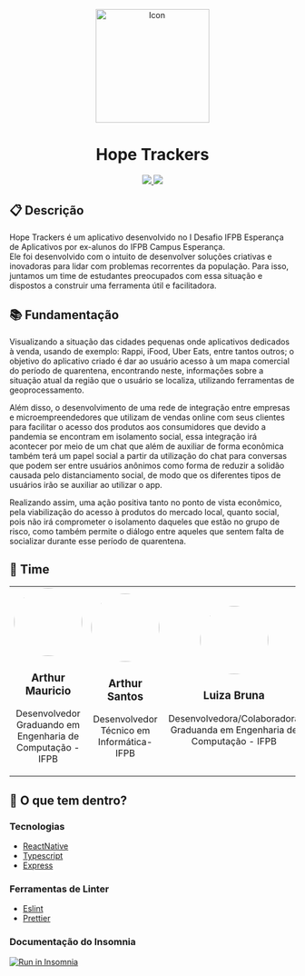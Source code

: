<p align="center">
  <img alt="Icon" src="./assets/logo.png" width="200"/>
</p>
<h1 align="center">
  Hope Trackers
</h1>

<p align="center">
  <a href="https://github.com/arthur-mts/Hope-Trackers/graphs/contributors" alt="Maintenance">
    <img src="https://img.shields.io/badge/Maintained%3F-yes-green.svg" />
  </a>
   <a href="./LICENSE" alt="License: MIT">
    <img src="https://img.shields.io/badge/License-MIT-blue.svg" />
  </a>
 </p>

## :clipboard: Descrição
Hope Trackers é um aplicativo desenvolvido no I Desafio IFPB Esperança de Aplicativos por ex-alunos do IFPB Campus Esperança.  
Ele foi desenvolvido com o intuito de desenvolver soluções criativas e inovadoras para lidar com problemas recorrentes da população. Para isso, juntamos um time de estudantes preocupados com essa situação e dispostos a construir uma ferramenta útil e facilitadora.

## :books: Fundamentação
Visualizando a situação das cidades pequenas onde aplicativos dedicados à venda, usando de exemplo: Rappi, iFood, Uber Eats, entre tantos outros; o objetivo do aplicativo criado é dar ao usuário acesso à um mapa comercial do período de quarentena, encontrando neste, informações sobre a situação atual da região que o usuário se localiza, utilizando ferramentas de geoprocessamento.    

Além disso, o desenvolvimento de uma rede de integração entre empresas e microempreendedores que utilizam de vendas online com seus clientes para facilitar o acesso dos produtos aos consumidores que devido a pandemia se encontram em  isolamento social, essa integração irá acontecer por meio de um chat que além de auxiliar de forma econômica também terá um papel social a partir da utilização do chat para conversas que podem ser entre usuários anônimos como forma de reduzir a solidão causada pelo distanciamento social, de modo que os diferentes tipos de usuários irão se auxiliar ao utilizar o app.  

Realizando assim, uma ação positiva tanto no ponto de vista econômico, pela viabilização do acesso à produtos do mercado local, quanto social, pois não irá comprometer o isolamento daqueles que estão no grupo de risco, como também permite o diálogo entre aqueles que sentem falta de socializar durante esse período de quarentena.


## :construction_worker: Time
<table style="width:100%">
  <tr>
    <td align="center"><a href="http://github.com/arthur-mts"><img src="https://avatars1.githubusercontent.com/u/29128672?s=460&u=35713cf65a1aa46523da85dafc78ac42dba8f5d4&v=4" height="auto" width="120" style="border-radius:50%"></a>
<h3>Arthur Mauricio</h3>
<p>Desenvolvedor<br>Graduando em   
Engenharia de Computação - IFPB</p></td>

  <td align="center"><a href="http://github.com/jarthursantos"><img src="https://avatars2.githubusercontent.com/u/54647381?s=460&u=62b7f59c18addb302613048812e6136f97731614&v=4" height="auto" width="120" style="border-radius:50%"></a>
<h3>Arthur Santos</h3>
<p>Desenvolvedor<br>Técnico em Informática- IFPB</p></td>

  <td align="center"><a href="https://github.com/Brunalu28"><img src="https://avatars1.githubusercontent.com/u/44930475?s=460&u=3da35b4ad73aca9314586252a209e27fc0976ca9&v=4" height="auto" width="120" style="border-radius:50%"></a>
<h3>Luiza Bruna</h3>
<p>Desenvolvedora/Colaboradora<br>Graduanda em   
Engenharia de Computação - IFPB</p></td>
    
  <td align="center"><a href="https://github.com/sarayme"><img src="https://avatars.githubusercontent.com/u/56844578?v=4" height="auto" width="120" style="border-radius:50%"></a>   
<h3>Sara Ayme</h3>
<p>Desenvolvedora/Colaboradora<br>Graduanda em   
Engenharia de Computação - IFPB</p></td>
    
  <td align="center"><a href=""><img src="./assets/victor.jpg" height="auto" width="120" style="border-radius:50%"></a> 
<h3>João Victor Moura</h3>
<p>Colaborador<br>Graduando em   
Design - UFCG</p></td>
  </tr>
</table>

## 🧐 O que tem dentro?

### Tecnologias
- [ReactNative](https://reactjs.org/)
- [Typescript](https://www.typescriptlang.org)
- [Express](https://expressjs.com/pt-br/)

### Ferramentas de Linter
- [Eslint](https://eslint.org/)
- [Prettier](https://prettier.io/)


### Documentação do Insomnia
<a href="https://insomnia.rest/run/?label=HopeTrackers%20API&uri=https%3A%2F%2Fraw.githubusercontent.com%2Farthur-mts%2FHope-Trackers%2Fmaster%2Fbackend%2Finsomnia.json" target="_blank"><img src="https://insomnia.rest/images/run.svg" alt="Run in Insomnia"></a>

